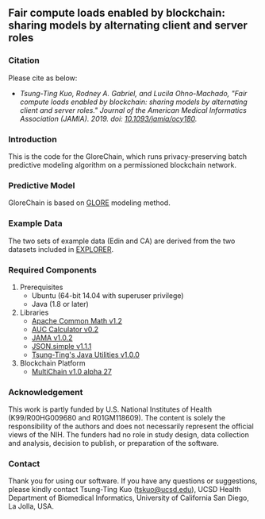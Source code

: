 Fair compute loads enabled by blockchain: sharing models by alternating client and server roles
------------------------------------------------------------------------

### Citation

Please cite as below:

* *Tsung-Ting Kuo, Rodney A. Gabriel, and Lucila Ohno-Machado, "Fair compute loads enabled by blockchain: sharing models by alternating client and server roles." Journal of the American Medical Informatics Association (JAMIA). 2019. doi: [10.1093/jamia/ocy180](https://doi.org/10.1093/jamia/ocy180).*

### Introduction

This is the code for the GloreChain, which runs privacy-preserving batch predictive modeling algorithm on a permissioned blockchain network.

### Predictive Model

GloreChain is based on [GLORE](https://github.com/x1jiang/glore) modeling method.

### Example Data

The two sets of example data (Edin and CA) are derived from the two datasets included in [EXPLORER](https://kr.mathworks.com/matlabcentral/fileexchange/39653-distributed-logistic-regression-using-expectation-propagation).

### Required Components

1. Prerequisites
   * Ubuntu (64-bit 14.04 with superuser privilege)
   * Java (1.8 or later)
2. Libraries
   * [Apache Common Math v1.2](https://commons.apache.org/proper/commons-math/)
   * [AUC Calculator v0.2](http://mark.goadrich.com/programs/AUC/)
   * [JAMA v1.0.2](https://math.nist.gov/javanumerics/jama/)
   * [JSON.simple v1.1.1](https://code.google.com/archive/p/json-simple/)
   * [Tsung-Ting's Java Utilities v1.0.0](http://www.csie.ntu.edu.tw/~d97944007/utility/)
3. Blockchain Platform
   * [MultiChain v1.0 alpha 27](https://www.multichain.com/)

### Acknowledgement

This work is partly funded by U.S. National Institutes of Health (K99/R00HG009680 and R01GM118609). The content is solely the responsibility of the authors and does not necessarily represent the official views of the NIH. The funders had no role in study design, data collection and analysis, decision to publish, or preparation of the software.

### Contact

Thank you for using our software. If you have any questions or suggestions, please kindly contact Tsung-Ting Kuo (tskuo@ucsd.edu), UCSD Health Department of Biomedical Informatics, University of California San Diego, La Jolla, USA.
